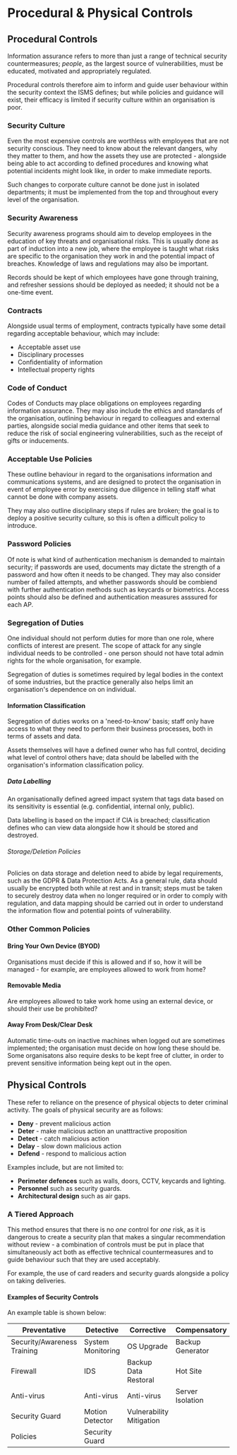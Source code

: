 # Procedural & Physical Controls

## Procedural Controls

Information assurance refers to more than just a range of technical security countermeasures; *people*, as the largest source of vulnerabilities, must be educated, motivated and appropriately regulated.

Procedural controls therefore aim to inform and guide user behaviour within the security context the ISMS defines; but while policies and guidance will exist, their efficacy is limited if security culture within an organisation is poor.

### Security Culture

Even the most expensive controls are worthless with employees that are not security conscious. They need to know about the relevant dangers, why they matter to them, and how the assets they use are protected - alongside being able to act according to defined procedures and knowing what potential incidents might look like, in order to make immediate reports.

Such changes to corporate culture cannot be done just in isolated departments; it must be implemented from the top and throughout every level of the organisation.

### Security Awareness

Security awareness programs should aim to develop employees in the education of key threats and organisational risks. This is usually done as part of induction into a new job, where the employee is taught what risks are specific to the organisation they work in and the potential impact of breaches. Knowledge of laws and regulations may also be important.

Records should be kept of which employees have gone through training, and refresher sessions should be deployed as needed; it should not be a one-time event.

### Contracts

Alongside usual terms of employment, contracts typically have some detail regarding acceptable behaviour, which may include:

- Acceptable asset use
- Disciplinary processes
- Confidentiality of information
- Intellectual property rights

### Code of Conduct

Codes of Conducts may place obligations on employees regarding information assurance. They may also include the ethics and standards of the organisation, outlining behaviour in regard to colleagues and external parties, alongside social media guidance and other items that seek to reduce the risk of social engineering vulnerabilities, such as the receipt of gifts or inducements.

### Acceptable Use Policies

These outline behaviour in regard to the organisations information and communications systems, and are designed to protect the organisation in event of employee error by exercising due diligence in telling staff what cannot be done with company assets.

They may also outline disciplinary steps if rules are broken; the goal is to deploy a positive security culture, so this is often a difficult policy to introduce.

### Password Policies

Of note is what kind of authentication mechanism is demanded to maintain security; if passwords are used, documents may dictate the strength of a password and how often it needs to be changed. They may also consider number of failed attempts, and whether passwords should be combiend with further authentication methods such as keycards or biometrics. Access points should also be defined and authentication measures asssured for each AP.

### Segregation of Duties

One individual should not perform duties for more than one role, where conflicts of interest are present. The scope of attack for any single individual needs to be controlled - one person should not have total admin rights for the whole organisation, for example.

Segregation of duties is sometimes required by legal bodies in the context of some industries, but the practice generally also helps limit an organisation's dependence on on individual.

#### Information Classification

Segregation of duties works on a 'need-to-know' basis; staff only have access to what they need to perform their business processes, both in terms of assets and data.

Assets themselves will have a defined owner who has full control, deciding what level of control others have; data should be labelled  with the organisation's information classification policy.

##### Data Labelling

An organisationally defined agreed impact system that tags data based on its sensitivity is essential (e.g. confidential, internal only, public).

Data labelling is based on the impact if CIA is breached; classification defines who can view data alongside how it should be stored and destroyed.

###### Storage/Deletion Policies

Policies on data storage and deletion need to abide by legal requirements, such as the GDPR & Data Protection Acts. As a general rule, data should usually be encrypted both while at rest and in transit; steps must be taken to securely destroy data when no longer required or in order to comply with regulation, and data mapping should be carried out in order to understand the information flow and potential points of vulnerability.

### Other Common Policies

#### Bring Your Own Device (BYOD)

Organisations must decide if this is allowed and if so, how it will be managed - for example, are employees allowed to work from home?

#### Removable Media

Are employees allowed to take work home using an external device, or should their use be prohibited?

#### Away From Desk/Clear Desk

Automatic time-outs on inactive machines when logged out are sometimes implemented; the organisation must decide on how long these should be. Some organisatons also require desks to be kept free of clutter, in order to prevent sensitive information being kept out in the open.

## Physical Controls

These refer to reliance on the presence of physical objects to deter criminal activity. The goals of physical security are as follows:

- **Deny** - prevent malicious action
- **Deter** - make malicious action an unatttractive proposition
- **Detect** - catch malicious action
- **Delay** - slow down malicious action
- **Defend** - respond to malicious action

Examples include, but are not limited to:

- **Perimeter defences** such as walls, doors, CCTV, keycards and lighting.
- **Personnel** such as security guards.
- **Architectural design** such as air gaps.

### A Tiered Approach

This method ensures that there is no *one* control for *one* risk, as it is dangerous to create a security plan that makes a singular recommendation without review - a combination of controls must be put in place that simultaneously act both as effective technical countermeasures and to guide behaviour such that they are used acceptably.

For example, the use of card readers and security guards alongside a policy on taking deliveries.

#### Examples of Security Controls

An example table is shown below:

| Preventative | Detective | Corrective | Compensatory |
| ------------ | --------- | ---------- | ------------ |
| Security/Awareness Training | System Monitoring | OS Upgrade | Backup Generator |
| Firewall | IDS | Backup Data Restoral | Hot Site |
| Anti-virus | Anti-virus | Anti-virus | Server Isolation |
| Security Guard | Motion Detector | Vulnerability Mitigation | |
| Policies | Security Guard |  |  |